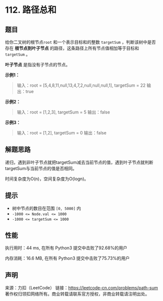 # 112. 路径总和

## 题目

给你二叉树的根节点`root` 和一个表示目标和的整数 `targetSum` ，判断该树中是否存在 **根节点到叶子节点** 的路径，这条路径上所有节点值相加等于目标和 `targetSum` 。

**叶子节点** 是指没有子节点的节点。

**示例1：**

> 输入：root = [5,4,8,11,null,13,4,7,2,null,null,null,1], targetSum = 22
> 输出：true

**示例2：**

> 输入：root = [1,2,3], targetSum = 5
> 输出：false

**示例3：**

> 输入：root = [1,2], targetSum = 0
> 输出：false

## 解题思路

递归，遇到非叶子节点就把targetSum减去当前节点的值，遇到叶子节点就判断targetSum与当前节点的值是否相同。

时间复杂度为O(n)，空间复杂度为O(logn)。

## 提示

* 树中节点的数目在范围 `[0, 5000]` 内
* `-1000 <= Node.val <= 1000`
* `-1000 <= targetSum <= 1000`

## 性能

执行用时：44 ms, 在所有 Python3 提交中击败了92.68%的用户

内存消耗：16.6 MB, 在所有 Python3 提交中击败了75.73%的用户

## 声明

来源：力扣（LeetCode）
链接：https://leetcode-cn.com/problems/path-sum
著作权归领扣网络所有。商业转载请联系官方授权，非商业转载请注明出处。